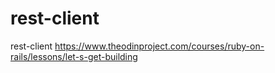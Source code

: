 # rest-client
rest-client https://www.theodinproject.com/courses/ruby-on-rails/lessons/let-s-get-building
